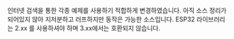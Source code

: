 인터넷 검색을 통한 각종 예제를 사용하기 적합하게 변경하였습니다. 아직 소스 정리가 되어있지 않아 지저분하고 러프하지만 동작은 가능한 소스입니다.
ESP32 라이브러리는 2.xx 를 사용하셔야 하며 3.xx에서는 호환되지 않습니다.

